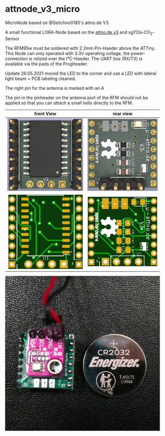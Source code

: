 # attnode_v3_micro
 MicroNode based on @Seiichiro0185's attno.de V3

A small functional LORA-Node based on the [attno.de v3](https://attno.de) and sg112a-CO<sub>2</sub>-Sensor

The RFM95w must be soldered with 2 2mm Pin-Haeder above the ATTiny. This Node can only operated with 3.3V operating voltage, the power-connection is relized over the I²C-Haeder. The UART bus (RX/TX) is available via the pads of the Progheader.

Update 26.05.2021 moved the LED to the corner and use a LED with lateral light beam + PCB labeling cleaned.

The right pin for the antenna is marked with an *A*

The pin in the pinheader on the antenna port of the RFM should not be applied so that you can attach a small helix directly to the RFM.


 front View | rear view
 ---------- | -----------
![front view](https://github.com/theArcher73/attnode_v3_micro/blob/main/kicad_project/img/front.png) | ![Rear view](https://github.com/theArcher73/attnode_v3_micro/blob/main/kicad_project/img/rear.png)
![front view](https://github.com/theArcher73/attnode_v3_micro/blob/main/kicad_project/img/front_1.png) | ![Rear view](https://github.com/theArcher73/attnode_v3_micro/blob/main/kicad_project/img/rear_1.png)

![front_view](https://github.com/theArcher73/attnode_v3_micro/blob/main/kicad_project/img/ima_0d42fd3.jpeg)
